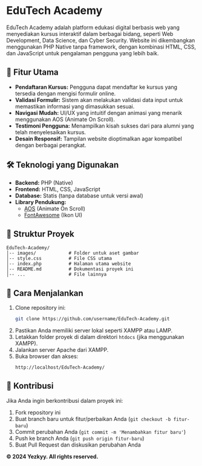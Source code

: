 # EduTech Academy

EduTech Academy adalah platform edukasi digital berbasis web yang menyediakan kursus interaktif dalam berbagai bidang, seperti Web Development, Data Science, dan Cyber Security. Website ini dikembangkan menggunakan PHP Native tanpa framework, dengan kombinasi HTML, CSS, dan JavaScript untuk pengalaman pengguna yang lebih baik.

## 📌 Fitur Utama
- **Pendaftaran Kursus:** Pengguna dapat mendaftar ke kursus yang tersedia dengan mengisi formulir online.
- **Validasi Formulir:** Sistem akan melakukan validasi data input untuk memastikan informasi yang dimasukkan sesuai.
- **Navigasi Mudah:** UI/UX yang intuitif dengan animasi yang menarik menggunakan AOS (Animate On Scroll).
- **Testimoni Pengguna:** Menampilkan kisah sukses dari para alumni yang telah menyelesaikan kursus.
- **Desain Responsif:** Tampilan website dioptimalkan agar kompatibel dengan berbagai perangkat.

## 🛠️ Teknologi yang Digunakan
- **Backend:** PHP (Native)
- **Frontend:** HTML, CSS, JavaScript
- **Database:** Statis (tanpa database untuk versi awal)
- **Library Pendukung:**
  - [AOS](https://michalsnik.github.io/aos/) (Animate On Scroll)
  - [FontAwesome](https://fontawesome.com/) (Ikon UI)

## 📂 Struktur Proyek
```
EduTech-Academy/
│-- images/            # Folder untuk aset gambar
│-- style.css          # File CSS utama
│-- index.php          # Halaman utama website
│-- README.md          # Dokumentasi proyek ini
│-- ...                # File lainnya
```

## 🚀 Cara Menjalankan
1. Clone repository ini:
   ```bash
   git clone https://github.com/username/EduTech-Academy.git
   ```
2. Pastikan Anda memiliki server lokal seperti XAMPP atau LAMP.
3. Letakkan folder proyek di dalam direktori `htdocs` (jika menggunakan XAMPP).
4. Jalankan server Apache dari XAMPP.
5. Buka browser dan akses:
   ```
   http://localhost/EduTech-Academy/
   ```

## 🤝 Kontribusi
Jika Anda ingin berkontribusi dalam proyek ini:
1. Fork repository ini
2. Buat branch baru untuk fitur/perbaikan Anda (`git checkout -b fitur-baru`)
3. Commit perubahan Anda (`git commit -m 'Menambahkan fitur baru'`)
4. Push ke branch Anda (`git push origin fitur-baru`)
5. Buat Pull Request dan diskusikan perubahan Anda

**© 2024 Yezkyy. All rights reserved.**
